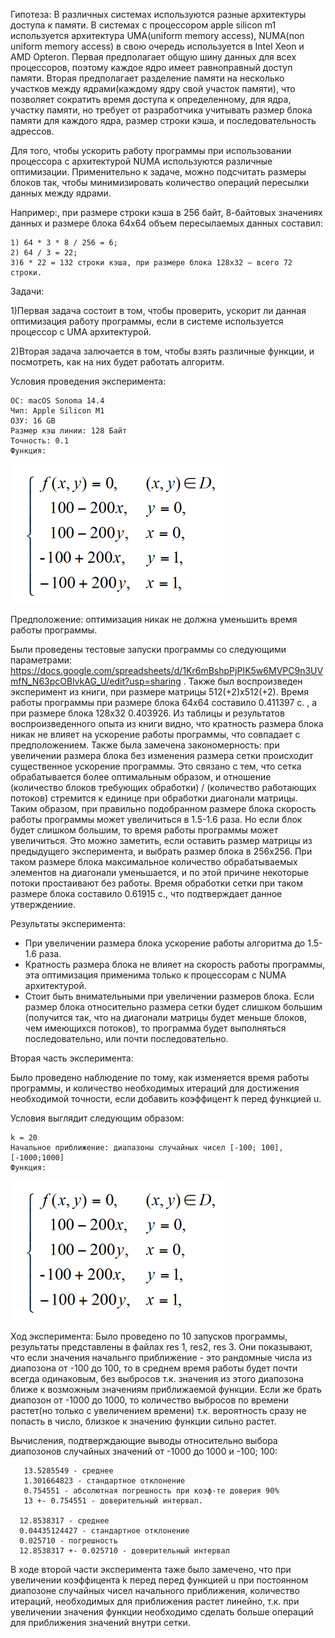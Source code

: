 Гипотеза:
В различных системах используются разные архитектуры доступа к памяти. В системах с процессором apple silicon m1
используется архитектура UMA(uniform memory access), NUMA(non uniform memory access) в свою очередь используется в Intel
Xeon и AMD Opteron. Первая предполагает общую шину данных для всех процессоров, поэтому каждое ядро имеет равноправный
доступ памяти. Вторая предполагает разделение памяти на несколько участков между ядрами(каждому ядру свой
участок памяти), что позволяет сократить время доступа к определенному, для ядра, участку памяти, но требует от
разработчика учитывать размер блока памяти для каждого ядра, размер строки кэша, и последовательность адрессов.

Для того, чтобы ускорить работу программы при использовании процессора с архитектурой NUMA
используются различные оптимизации. Применительно к задаче, можно подсчитать размеры блоков так, чтобы
минимизировать количество операций пересылки данных между ядрами. 

Например:, при размере строки кэша в 256 байт, 8-байтовых значениях данных и размере блока 64х64 объем пересылаемых данных составил:
    
    1) 64 * 3 * 8 / 256 = 6; 
    2) 64 / 3 = 22; 
    3)6 * 22 = 132 строки кэша, при размере блока 128х32 – всего 72 строки.

Задачи:

1)Первая задача состоит в том, чтобы проверить, ускорит ли данная оптимизация работу программы, если в системе используется
процессор с UMA архитектурой. 

2)Вторая задача залючается в том, чтобы взять различные функции, и посмотреть, как на них будет работать алгоритм.

Условия проведения эксперимента:

    ОС: macOS Sonoma 14.4
    Чип: Apple Silicon M1
    ОЗУ: 16 GB
    Размер кэш линии: 128 Байт
    Точность: 0.1
    Функция: 
![Image alt](https://github.com/SurfaceYellowDuck/comp_math/blob/main/hw1/u.png)

Предположение: оптимизация никак не должна уменьшить время работы программы.

Были проведены тестовые запуски программы со следующими параметрами:
https://docs.google.com/spreadsheets/d/1Kr6mBshpPjPIK5w6MVPC9n3UVmfN_N63pcOBlvkAG_U/edit?usp=sharing .
Также был воспроизведен эксперимент из книги, при размере матрицы 512(+2)x512(+2). Время работы программы при размере
блока
64x64 cоставило 0.411397 с. , а при размере блока 128x32 0.403926. Из таблицы и результатов воспроизведенного опыта из
книги видно, что кратность размера блока никак не влияет на ускорение работы программы, что совпадает с
предположением. Также была замечена закономерность: при увеличении размера блока без изменения размера
сетки происходит существенное ускорение программы. Это связано с тем, что сетка обрабатывается более оптимальным
образом, и отношение (количество блоков требующих обработки) /  (количество работающих потоков) стремится к единице при
обработки диагонали матрицы. Таким образом, при правильно подобранном размере блока скорость работы программы может
увеличиться в 1.5-1.6 раза. Но если блок будет слишком большим, то время работы программы может увеличиться. Это можно
заметить, если оставить размер матрицы из предыдущего эксперимента, и выбрать размер блока в 256x256. При таком размере
блока максимальное количество обрабатываемых элементов на диагонали уменьшается, и по этой причине некоторые потоки простаивают без
работы. Время обработки сетки при таком размере блока составило 0.61915 с., что подтверждает данное утверждениие.

Результаты эксперимента:

- При увеличении размера блока ускорение работы алгоритма до 1.5-1.6 раза.
- Кратность размера блока не влияет на скорость работы программы, эта оптимизация применима только к процессорам с NUMA
  архитектурой.
- Стоит быть внимательными при увеличении размеров блока. Если размер блока относительно размера сетки будет слишком
  большим (получится так, что на диагонали матрицы будет меньше блоков, чем имеющихся потоков), то программа будет
  выполняться последовательно, или почти последовательно.

Вторая часть эксперимента:

  Было проведено наблюдение по тому, как изменяется время работы программы, и количество необходимых итераций для достижения
необходимой точности, если добавить коэффицент k перед функцией u. 

Условия выглядит следующим образом:

    k = 20
    Начальное приближение: диапазоны случайных чисел [-100; 100], [-1000;1000]
    Функция:
![Image alt](https://github.com/SurfaceYellowDuck/comp_math/blob/main/hw1/u.png)

Ход эксперимента:
  Было проведено по 10 запусков программы, результаты представлены в файлах res 1, 
res2, res 3. Они показывают, что если значения начальнго приближение - это рандомные числа из диапозона от -100 до 100, то 
в среднем время работы будет почти всегда одинаковым, без выбросов т.к. значения из этого диапозона ближе к возможным значениям приближаемой 
функции. Если же брать диапозон от -1000 до 1000, то количество выбросов по времени растет(но только с увеличением времени) т.к. вероятность 
сразу не попасть в число, близкое к значению функции сильно растет.

Вычисления, подтверждающие выводы относительно выбора диапозонов случайных значений от -1000 до 1000 и -100; 100:

       13.5285549 - среднее
       1.301664823 - стандартное отклонение
       0.754551 - абсолютная погрешность при коэф-те доверия 90%
       13 +- 0.754551 - доверительный интервал.

      12.8538317 - среднее
      0.04435124427 - стандартное отклонение
      0.025710 - погрешность
      12.8538317 +- 0.025710 - доверительный интервал

В ходе второй части эксперимента таже было замечено, что при увеличении коэффицента k перед перед функцией u при 
постоянном диапозоне случайных чисел начального приближения, количество итераций, необходимых для приближения растет 
линейно, т.к. при увеличении значения функции необходимо сделать больше операций для приближения значений внутри сетки.
